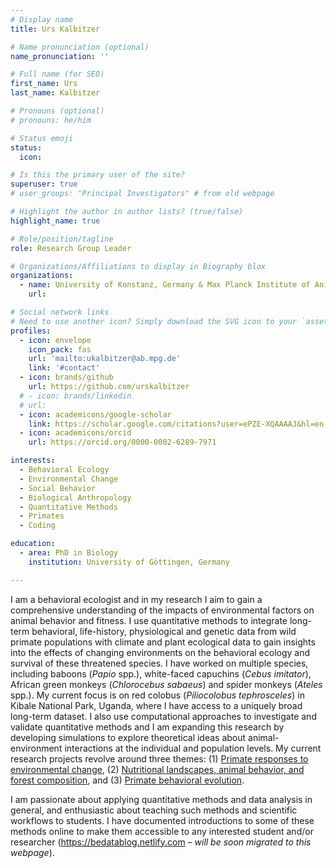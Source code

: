 ```yaml
---
# Display name
title: Urs Kalbitzer

# Name pronunciation (optional)
name_pronunciation: ''

# Full name (for SEO)
first_name: Urs
last_name: Kalbitzer

# Pronouns (optional)
# pronouns: he/him

# Status emoji
status:
  icon:

# Is this the primary user of the site?
superuser: true
# user_groups: "Principal Investigators" # from old webpage

# Highlight the author in author lists? (true/false)
highlight_name: true

# Role/position/tagline
role: Research Group Leader

# Organizations/Affiliations to display in Biography blox
organizations:
  - name: University of Konstanz, Germany & Max Planck Institute of Animal Behavior, Germany
    url:

# Social network links
# Need to use another icon? Simply download the SVG icon to your `assets/media/icons/` folder.
profiles:
  - icon: envelope
    icon_pack: fas
    url: 'mailto:ukalbitzer@ab.mpg.de'
    link: '#contact'
  - icon: brands/github
    url: https://github.com/urskalbitzer
  # - icon: brands/linkedin
  # url: 
  - icon: academicons/google-scholar
    link: https://scholar.google.com/citations?user=ePZE-XQAAAAJ&hl=en
  - icon: academicons/orcid
    url: https://orcid.org/0000-0002-6289-7971

interests:
  - Behavioral Ecology
  - Environmental Change
  - Social Behavior
  - Biological Anthropology
  - Quantitative Methods
  - Primates
  - Coding

education:
  - area: PhD in Biology
    institution: University of Göttingen, Germany

---
```


I am a behavioral ecologist and in my research I aim to gain a comprehensive understanding of the impacts of environmental factors on animal behavior and fitness. I use quantitative methods to integrate long-term behavioral, life-history, physiological and genetic data from wild primate populations with climate and plant ecological data to gain insights into the effects of changing environments on the behavioral ecology and survival of these threatened species. I have worked on multiple species, including baboons (_Papio_ spp.), white-faced capuchins (_Cebus imitator_), African green monkeys (_Chlorocebus sabaeus_) and spider monkeys (_Ateles_ spp.). My current focus is on red colobus (_Piliocolobus tephrosceles_) in Kibale National Park, Uganda, where I have access to a uniquely broad long-term dataset. I also use computational approaches to investigate and validate quantitative methods and I am expanding this research by developing simulations to explore theoretical ideas about animal-environment interactions at the individual and population levels. My current research projects revolve around three themes: (1) [Primate responses to environmental change](/project/01_changing-environments), (2) [Nutritional landscapes, animal behavior, and forest composition](/project/02_behav_landscapes), and (3) [Primate behavioral evolution](/project/03_behav_evol).  

I am passionate about applying quantitative methods and data analysis in general, and enthusiastic about teaching such methods and scientific workflows to students. I have documented introductions to some of these methods online to make them accessible to any interested student and/or researcher (https://bedatablog.netlify.com – _will be soon migrated to this webpage_).
